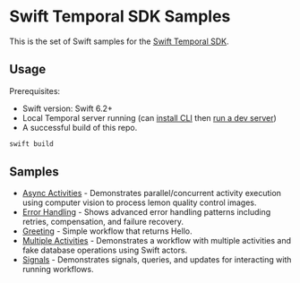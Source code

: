 # Swift Temporal SDK Samples

This is the set of Swift samples for the [Swift Temporal SDK](https://github.com/apple/swift-temporal-sdk).

## Usage

Prerequisites:

* Swift version: Swift 6.2+
* Local Temporal server running (can [install CLI](https://docs.temporal.io/cli#install) then
  [run a dev server](https://docs.temporal.io/cli#start-dev-server))
* A successful build of this repo. 

```bash
swift build
```

## Samples

<!-- Keep this list in alphabetical order -->
* [Async Activities](AsyncActivities) - Demonstrates parallel/concurrent activity execution using computer vision to process lemon quality control images.
* [Error Handling](ErrorHandling) - Shows advanced error handling patterns including retries, compensation, and failure recovery.
* [Greeting](Greeting) - Simple workflow that returns Hello.
* [Multiple Activities](MultipleActivities) - Demonstrates a workflow with multiple activities and fake database operations using Swift actors.
* [Signals](Signals) - Demonstrates signals, queries, and updates for interacting with running workflows.
